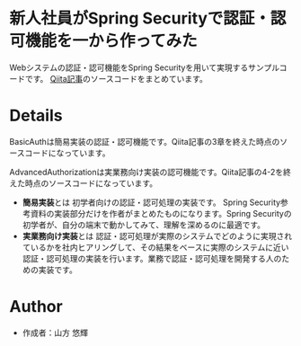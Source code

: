 # 新人社員がSpring Securityで認証・認可機能を一から作ってみた

Webシステムの認証・認可機能をSpring Securityを用いて実現するサンプルコードです。
[Qiita記事](https://qiita.com/y-yamagata/items/7232b9969fcb7ce85b54)のソースコードをまとめています。



# Details
BasicAuthは簡易実装の認証・認可機能です。Qiita記事の3章を終えた時点のソースコードになっています。

AdvancedAuthorizationは実業務向け実装の認可機能です。Qiita記事の4-2を終えた時点のソースコードになっています。

- **簡易実装**とは
  初学者向けの認証・認可処理の実装です。 Spring Security参考資料の実装部分だけを作者がまとめたものになります。Spring Securityの初学者が、自分の端末で動かしてみて、理解を深めるのに最適です。
- **実業務向け実装**とは
  認証・認可処理が実際のシステムでどのように実現されているかを社内ヒアリングして、その結果をベースに実際のシステムに近い認証・認可処理の実装を行います。業務で認証・認可処理を開発する人のための実装です。



# Author
- 作成者：山方 悠輝
